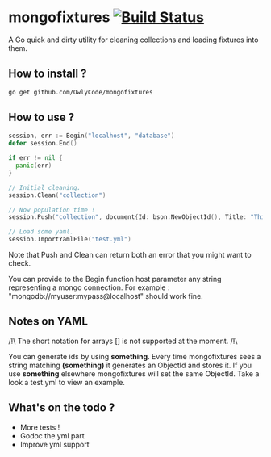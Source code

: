 mongofixtures [![Build Status](https://travis-ci.org/OwlyCode/mongofixtures.png)](https://travis-ci.org/OwlyCode/mongofixtures)
===============
A Go quick and dirty utility for cleaning collections and loading fixtures into them.

How to install ?
----------------

```bash
go get github.com/OwlyCode/mongofixtures
```

How to use ?
------------

```go
session, err := Begin("localhost", "database")
defer session.End()

if err != nil {
  panic(err)
}

// Initial cleaning.
session.Clean("collection")

// Now population time !
session.Push("collection", document{Id: bson.NewObjectId(), Title: "This is a demo"})

// Load some yaml.
session.ImportYamlFile("test.yml")
```

Note that Push and Clean can return both an error that you might want to check.

You can provide to the Begin function host parameter any string representing a mongo connection. For example : "mongodb://myuser:mypass@localhost" should work fine.

Notes on YAML
-------------

/!\ The short notation for arrays [] is not supported at the moment. /!\

You can generate ids by using __something__. Every time mongofixtures sees a string matching __(something)__ it generates an ObjectId and stores it. If you use __something__ elsewhere mongofixtures will set the same ObjectId. Take a look a test.yml to view an example.

What's on the todo ?
--------------------
- More tests !
- Godoc the yml part
- Improve yml support